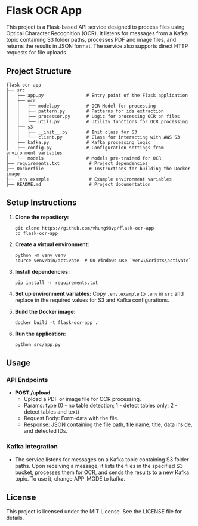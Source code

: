 # Flask OCR App

This project is a Flask-based API service designed to process files using Optical Character Recognition (OCR). It listens for messages from a Kafka topic containing S3 folder paths, processes PDF and image files, and returns the results in JSON format. The service also supports direct HTTP requests for file uploads.

## Project Structure

```
flask-ocr-app
├── src
│   ├── app.py                # Entry point of the Flask application
│   ├── ocr
│   │   ├── model.py          # OCR Model for processing
│   │   ├── pattern.py        # Patterns for ids extraction
│   │   ├── processor.py      # Logic for processing OCR on files
│   │   └── utils.py          # Utility functions for OCR processing
│   ├── s3
│   │   ├── __init__.py       # Init class for S3
│   │   └── client.py         # Class for interacting with AWS S3
│   ├── kafka.py              # Kafka processing logic
│   ├── config.py             # Configuration settings from environment variables
│   └── models                # Models pre-trained for OCR
├── requirements.txt           # Project dependencies
├── Dockerfile                 # Instructions for building the Docker image
├── .env.example               # Example environment variables
├── README.md                  # Project documentation
```

## Setup Instructions

1. **Clone the repository:**
   ```
   git clone https://github.com/vhung98vp/flask-ocr-app
   cd flask-ocr-app
   ```

2. **Create a virtual environment:**
   ```
   python -m venv venv
   source venv/bin/activate  # On Windows use `venv\Scripts\activate`
   ```

3. **Install dependencies:**
   ```
   pip install -r requirements.txt
   ```

4. **Set up environment variables:**
   Copy `.env.example` to `.env` in `src` and replace in the required values for S3 and Kafka configurations.

5. **Build the Docker image:**
   ```
   docker build -t flask-ocr-app .
   ```

6. **Run the application:**
   ```
   python src/app.py
   ```

## Usage

### API Endpoints

- **POST /upload**
  - Upload a PDF or image file for OCR processing.
  - Params: type (0 - no table detection; 1 - detect tables only; 2 - detect tables and text)
  - Request Body: Form-data with the file.
  - Response: JSON containing the file path, file name, title, data inside, and detected IDs.

### Kafka Integration

- The service listens for messages on a Kafka topic containing S3 folder paths. Upon receiving a message, it lists the files in the specified S3 bucket, processes them for OCR, and sends the results to a new Kafka topic. To use it, change APP_MODE to kafka.

## License

This project is licensed under the MIT License. See the LICENSE file for details.